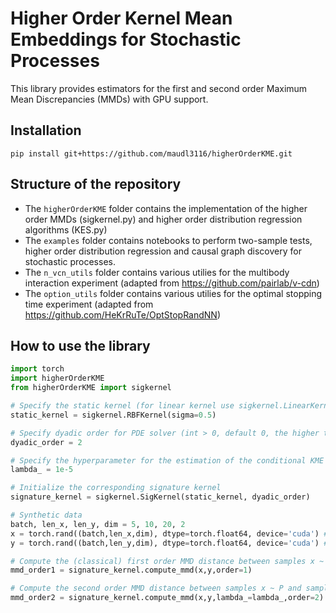 # Higher Order Kernel Mean Embeddings for Stochastic Processes

This library provides estimators for the first and second order Maximum Mean Discrepancies (MMDs) with GPU support.

## Installation

`pip install git+https://github.com/maudl3116/higherOrderKME.git` 

## Structure of the repository

- The `higherOrderKME` folder contains the implementation of the higher order MMDs (sigkernel.py) and higher order distribution regression algorithms (KES.py)
- The `examples` folder contains notebooks to perform two-sample tests, higher order distribution regression and causal graph discovery for stochastic processes.  
- The `n_vcn_utils` folder contains various utilies for the multibody interaction experiment (adapted from https://github.com/pairlab/v-cdn)
- The `option_utils` folder contains various utilies for the optimal stopping time experiment (adapted from https://github.com/HeKrRuTe/OptStopRandNN)

## How to use the library

```python
import torch
import higherOrderKME 
from higherOrderKME import sigkernel

# Specify the static kernel (for linear kernel use sigkernel.LinearKernel())
static_kernel = sigkernel.RBFKernel(sigma=0.5)

# Specify dyadic order for PDE solver (int > 0, default 0, the higher the more accurate but slower)
dyadic_order = 2

# Specify the hyperparameter for the estimation of the conditional KME
lambda_ = 1e-5

# Initialize the corresponding signature kernel
signature_kernel = sigkernel.SigKernel(static_kernel, dyadic_order)

# Synthetic data
batch, len_x, len_y, dim = 5, 10, 20, 2
x = torch.rand((batch,len_x,dim), dtype=torch.float64, device='cuda') # shape (batch,len_x,dim)
y = torch.rand((batch,len_y,dim), dtype=torch.float64, device='cuda') # shape (batch,len_y,dim)

# Compute the (classical) first order MMD distance between samples x ~ P and samples y ~ Q, where P,Q are two distributions on path space
mmd_order1 = signature_kernel.compute_mmd(x,y,order=1)

# Compute the second order MMD distance between samples x ~ P and samples y ~ Q, where P,Q are two distributions on path space
mmd_order2 = signature_kernel.compute_mmd(x,y,lambda_=lambda_,order=2)
```
